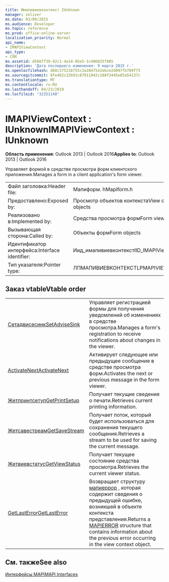 ```yaml
---
title: Имапивиевконтекст IUnknown
manager: soliver
ms.date: 03/09/2015
ms.audience: Developer
ms.topic: reference
ms.prod: office-online-server
localization_priority: Normal
api_name:
- IMAPIViewContext
api_type:
- COM
ms.assetid: d566ff39-92c1-4a14-85e5-1c406825f805
description: 'Дата последнего изменения: 9 марта 2015 г.'
ms.openlocfilehash: db0c375218755c3a28475e2ebce2d097fb789f75
ms.sourcegitcommit: 8fe462c32b91c87911942c188f3445e85a54137c
ms.translationtype: MT
ms.contentlocale: ru-RU
ms.lasthandoff: 04/23/2019
ms.locfileid: "32351148"
---
```

# <a name="imapiviewcontext--iunknown"></a><span data-ttu-id="1916a-103">IMAPIViewContext : IUnknown</span><span class="sxs-lookup"><span data-stu-id="1916a-103">IMAPIViewContext : IUnknown</span></span>

  
  
<span data-ttu-id="1916a-104">**Область применения**: Outlook 2013 | Outlook 2016</span><span class="sxs-lookup"><span data-stu-id="1916a-104">**Applies to**: Outlook 2013 | Outlook 2016</span></span> 
  
<span data-ttu-id="1916a-105">Управляет формой в средстве просмотра форм клиентского приложения.</span><span class="sxs-lookup"><span data-stu-id="1916a-105">Manages a form in a client application's form viewer.</span></span> 
  
|||
|:-----|:-----|
|<span data-ttu-id="1916a-106">Файл заголовка:</span><span class="sxs-lookup"><span data-stu-id="1916a-106">Header file:</span></span>  <br/> |<span data-ttu-id="1916a-107">Мапиформ. h</span><span class="sxs-lookup"><span data-stu-id="1916a-107">Mapiform.h</span></span>  <br/> |
|<span data-ttu-id="1916a-108">Предоставлено:</span><span class="sxs-lookup"><span data-stu-id="1916a-108">Exposed by:</span></span>  <br/> |<span data-ttu-id="1916a-109">Просмотр объектов контекста</span><span class="sxs-lookup"><span data-stu-id="1916a-109">View context objects</span></span>  <br/> |
|<span data-ttu-id="1916a-110">Реализовано в:</span><span class="sxs-lookup"><span data-stu-id="1916a-110">Implemented by:</span></span>  <br/> |<span data-ttu-id="1916a-111">Средства просмотра форм</span><span class="sxs-lookup"><span data-stu-id="1916a-111">Form viewers</span></span>  <br/> |
|<span data-ttu-id="1916a-112">Вызывающая сторона:</span><span class="sxs-lookup"><span data-stu-id="1916a-112">Called by:</span></span>  <br/> |<span data-ttu-id="1916a-113">Объекты форм</span><span class="sxs-lookup"><span data-stu-id="1916a-113">Form objects</span></span>  <br/> |
|<span data-ttu-id="1916a-114">Идентификатор интерфейса:</span><span class="sxs-lookup"><span data-stu-id="1916a-114">Interface identifier:</span></span>  <br/> |<span data-ttu-id="1916a-115">Иид_имапивиевконтекст</span><span class="sxs-lookup"><span data-stu-id="1916a-115">IID_IMAPIViewContext</span></span>  <br/> |
|<span data-ttu-id="1916a-116">Тип указателя:</span><span class="sxs-lookup"><span data-stu-id="1916a-116">Pointer type:</span></span>  <br/> |<span data-ttu-id="1916a-117">ЛПМАПИВИЕВКОНТЕКСТ</span><span class="sxs-lookup"><span data-stu-id="1916a-117">LPMAPIVIEWCONTEXT</span></span>  <br/> |
   
## <a name="vtable-order"></a><span data-ttu-id="1916a-118">Заказ vtable</span><span class="sxs-lookup"><span data-stu-id="1916a-118">Vtable order</span></span>

|||
|:-----|:-----|
|[<span data-ttu-id="1916a-119">Сетадвисесинк</span><span class="sxs-lookup"><span data-stu-id="1916a-119">SetAdviseSink</span></span>](imapiviewcontext-setadvisesink.md) <br/> |<span data-ttu-id="1916a-120">Управляет регистрацией формы для получения уведомлений об изменениях в средстве просмотра.</span><span class="sxs-lookup"><span data-stu-id="1916a-120">Manages a form's registration to receive notifications about changes in the viewer.</span></span>  <br/> |
|[<span data-ttu-id="1916a-121">ActivateNext</span><span class="sxs-lookup"><span data-stu-id="1916a-121">ActivateNext</span></span>](imapiviewcontext-activatenext.md) <br/> |<span data-ttu-id="1916a-122">Активирует следующее или предыдущее сообщение в средстве просмотра форм.</span><span class="sxs-lookup"><span data-stu-id="1916a-122">Activates the next or previous message in the form viewer.</span></span>  <br/> |
|[<span data-ttu-id="1916a-123">Жетпринтсетуп</span><span class="sxs-lookup"><span data-stu-id="1916a-123">GetPrintSetup</span></span>](imapiviewcontext-getprintsetup.md) <br/> |<span data-ttu-id="1916a-124">Получает текущие сведения о печати.</span><span class="sxs-lookup"><span data-stu-id="1916a-124">Retrieves current printing information.</span></span>  <br/> |
|[<span data-ttu-id="1916a-125">Жетсавестреам</span><span class="sxs-lookup"><span data-stu-id="1916a-125">GetSaveStream</span></span>](imapiviewcontext-getsavestream.md) <br/> |<span data-ttu-id="1916a-126">Получает поток, который будет использоваться для сохранения текущего сообщения.</span><span class="sxs-lookup"><span data-stu-id="1916a-126">Retrieves a stream to be used for saving the current message.</span></span>  <br/> |
|[<span data-ttu-id="1916a-127">Жетвиевстатус</span><span class="sxs-lookup"><span data-stu-id="1916a-127">GetViewStatus</span></span>](imapiviewcontext-getviewstatus.md) <br/> |<span data-ttu-id="1916a-128">Получает текущее состояние средства просмотра.</span><span class="sxs-lookup"><span data-stu-id="1916a-128">Retrieves the current viewer status.</span></span>  <br/> |
|[<span data-ttu-id="1916a-129">GetLastError</span><span class="sxs-lookup"><span data-stu-id="1916a-129">GetLastError</span></span>](imapiviewcontext-getlasterror.md) <br/> |<span data-ttu-id="1916a-130">Возвращает структуру [мапиеррор](mapierror.md) , которая содержит сведения о предыдущей ошибке, возникшей в объекте контекста представления.</span><span class="sxs-lookup"><span data-stu-id="1916a-130">Returns a [MAPIERROR](mapierror.md) structure that contains information about the previous error occurring in the view context object.</span></span>  <br/> |
   
## <a name="see-also"></a><span data-ttu-id="1916a-131">См. также</span><span class="sxs-lookup"><span data-stu-id="1916a-131">See also</span></span>



[<span data-ttu-id="1916a-132">Интерфейсы MAPI</span><span class="sxs-lookup"><span data-stu-id="1916a-132">MAPI Interfaces</span></span>](mapi-interfaces.md)

